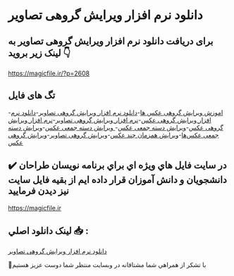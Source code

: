 # دانلود نرم افزار ویرایش گروهی تصاویر

## برای دریافت دانلود نرم افزار ویرایش گروهی تصاویر به لینک زیر بروید 👇

https://magicfile.ir/?p=2608

## تگ های فایل

-[اموزش ویرایش گروهی عکس ها](https://magicfile.ir/product/%d9%86%d8%b1%d9%85-%d8%a7%d9%81%d8%b2%d8%a7%d8%b1-%d9%88%db%8c%d8%b1%d8%a7%db%8c%d8%b4-%da%af%d8%b1%d9%88%d9%87%db%8c-%d8%aa%d8%b5%d8%a7%d9%88%db%8c%d8%b1/)-[دانلود نرم افزار ویرایش گروهی تصاویر](https://magicfile.ir/product/%d9%86%d8%b1%d9%85-%d8%a7%d9%81%d8%b2%d8%a7%d8%b1-%d9%88%db%8c%d8%b1%d8%a7%db%8c%d8%b4-%da%af%d8%b1%d9%88%d9%87%db%8c-%d8%aa%d8%b5%d8%a7%d9%88%db%8c%d8%b1/)-[دانلود نرم افزار ویرایش گروهی عکس](https://magicfile.ir/product/%d9%86%d8%b1%d9%85-%d8%a7%d9%81%d8%b2%d8%a7%d8%b1-%d9%88%db%8c%d8%b1%d8%a7%db%8c%d8%b4-%da%af%d8%b1%d9%88%d9%87%db%8c-%d8%aa%d8%b5%d8%a7%d9%88%db%8c%d8%b1/)-[نرم افزار ویرایش گروهی تصاویر](https://magicfile.ir/product/%d9%86%d8%b1%d9%85-%d8%a7%d9%81%d8%b2%d8%a7%d8%b1-%d9%88%db%8c%d8%b1%d8%a7%db%8c%d8%b4-%da%af%d8%b1%d9%88%d9%87%db%8c-%d8%aa%d8%b5%d8%a7%d9%88%db%8c%d8%b1/)-[نرم افزار ویرایش گروهی عکس](https://magicfile.ir/product/%d9%86%d8%b1%d9%85-%d8%a7%d9%81%d8%b2%d8%a7%d8%b1-%d9%88%db%8c%d8%b1%d8%a7%db%8c%d8%b4-%da%af%d8%b1%d9%88%d9%87%db%8c-%d8%aa%d8%b5%d8%a7%d9%88%db%8c%d8%b1/)-[ویرایش دسته جمعی عکس](https://magicfile.ir/product/%d9%86%d8%b1%d9%85-%d8%a7%d9%81%d8%b2%d8%a7%d8%b1-%d9%88%db%8c%d8%b1%d8%a7%db%8c%d8%b4-%da%af%d8%b1%d9%88%d9%87%db%8c-%d8%aa%d8%b5%d8%a7%d9%88%db%8c%d8%b1/)-[ ویرایش دسته جمعی عکس](https://magicfile.ir/product/%d9%86%d8%b1%d9%85-%d8%a7%d9%81%d8%b2%d8%a7%d8%b1-%d9%88%db%8c%d8%b1%d8%a7%db%8c%d8%b4-%da%af%d8%b1%d9%88%d9%87%db%8c-%d8%aa%d8%b5%d8%a7%d9%88%db%8c%d8%b1/)-[ویرایش دسته جمعی عکس‌ها](https://magicfile.ir/product/%d9%86%d8%b1%d9%85-%d8%a7%d9%81%d8%b2%d8%a7%d8%b1-%d9%88%db%8c%d8%b1%d8%a7%db%8c%d8%b4-%da%af%d8%b1%d9%88%d9%87%db%8c-%d8%aa%d8%b5%d8%a7%d9%88%db%8c%d8%b1/)-[ویرایش همزمان چند عکس](https://magicfile.ir/product/%d9%86%d8%b1%d9%85-%d8%a7%d9%81%d8%b2%d8%a7%d8%b1-%d9%88%db%8c%d8%b1%d8%a7%db%8c%d8%b4-%da%af%d8%b1%d9%88%d9%87%db%8c-%d8%aa%d8%b5%d8%a7%d9%88%db%8c%d8%b1/)-[ویرایش گروهی تصاویر](https://magicfile.ir/product/%d9%86%d8%b1%d9%85-%d8%a7%d9%81%d8%b2%d8%a7%d8%b1-%d9%88%db%8c%d8%b1%d8%a7%db%8c%d8%b4-%da%af%d8%b1%d9%88%d9%87%db%8c-%d8%aa%d8%b5%d8%a7%d9%88%db%8c%d8%b1/)-[ویرایش گروهی عکس](https://magicfile.ir/product/%d9%86%d8%b1%d9%85-%d8%a7%d9%81%d8%b2%d8%a7%d8%b1-%d9%88%db%8c%d8%b1%d8%a7%db%8c%d8%b4-%da%af%d8%b1%d9%88%d9%87%db%8c-%d8%aa%d8%b5%d8%a7%d9%88%db%8c%d8%b1/)

## ✔️ در سايت فايل هاي ويژه اي براي برنامه نويسان طراحان دانشجويان و دانش آموزان قرار داده ايم از بقيه فايل سايت نيز ديدن فرماييد

https://magicfile.ir


## لينک دانلود اصلي 📥 :

[دانلود نرم افزار ویرایش گروهی تصاویر](https://magicfile.ir/product/%d9%86%d8%b1%d9%85-%d8%a7%d9%81%d8%b2%d8%a7%d8%b1-%d9%88%db%8c%d8%b1%d8%a7%db%8c%d8%b4-%da%af%d8%b1%d9%88%d9%87%db%8c-%d8%aa%d8%b5%d8%a7%d9%88%db%8c%d8%b1/) 


🙏با تشکر از همراهي شما مشتاقانه در وبسایت منتظر شما دوست عزیز هستیم

